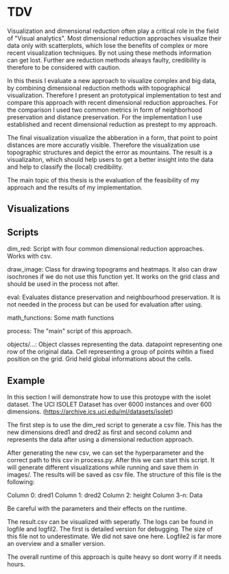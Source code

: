# TDV
Visualization and dimensional reduction often play a critical role in the field of "Visual analytics". Most dimensional reduction approaches visualize their data only with scatterplots, which lose the benefits of complex or more recent visualization techniques. By not using these methods information can get lost. Further are reduction methods always faulty, credibility is therefore to be considered with caution.

In this thesis I evaluate a new approach to visualize complex and big data, by combining dimensional reduction methods with topographical visualization. Therefore I present an prototypical implementation to test and compare this approach with recent dimensional reduction approaches. For the comparison I used two common metrics in form of neighborhood preservation and distance preservation. For the implementation I use established and recent dimensional reduction as prestept to my approach.

The final visualization visualize the abberation in a form, that point to point distances are more accuratly visible. Therefore the visualization use topographic structures and depict the error as mountains. The result is a visualizaiton, which should help users to get a better insight into the data and help to classify the (local) credibility.

The main topic of this thesis is the evaluation of the feasibility of my approach and the results of my implementation.

## Visualizations

## Scripts

dim_red: Script with four common dimensional reduction approaches. Works with csv.

draw_image: Class for drawing topograms and heatmaps. It also can draw isochrones if we do not use this function yet. It works on the grid class and should be used in the process not after. 

eval: Evaluates distance preservation and neighbourhood preservation. It is not needed in the process but can be used for evaluation after using. 

math_functions: Some math functions 

process: The "main" script of this approach.

objects/...: Object classes representing the data. datapoint representing one row of the original data. Cell representing a group of points wihtin a fixed position on the grid. Grid held global informations about the cells.

## Example

In this section I will demonstrate how to use this protoype with the isolet dataset. 
The UCI ISOLET Dataset has over 6000 instances and over 600 dimensions. (https://archive.ics.uci.edu/ml/datasets/isolet)

The first step is to use the dim_red script to generate a csv file. This has the new dimensions dred1 and dred2 as first and second column and represents the data after using a dimensional reduction approach.

After generating the new csv, we can set the hyperparameter and the correct path to this csv in process.py.
After this we can start this script. It will generate different visualizations while running and save them in images/. The results will be saved as csv file. The structure of this file is the following:

Column 0: dred1
Column 1: dred2
Column 2: height
Column 3-n: Data 

Be careful with the parameters and their effects on the runtime. 

The result.csv can be visualized with seperatly. 
The logs can be found in logfile and logfil2. The first is detailed version for debugging. The size of this file not to underestimate. We did not save one here. Logfile2 is far more an overview and a smaller version.

The overall runtime of this approach is quite heavy so dont worry if it needs hours. 

